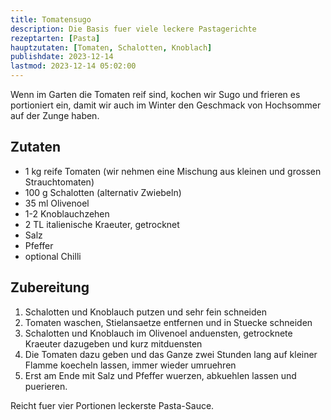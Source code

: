 ```yaml
---
title: Tomatensugo
description: Die Basis fuer viele leckere Pastagerichte
rezeptarten: [Pasta]
hauptzutaten: [Tomaten, Schalotten, Knoblach]
publishdate: 2023-12-14
lastmod: 2023-12-14 05:02:00
---
```


Wenn im Garten die Tomaten reif sind, kochen wir Sugo und frieren es portioniert ein, damit wir auch im Winter den Geschmack von Hochsommer auf der Zunge haben.

## Zutaten

- 1 kg reife Tomaten (wir nehmen eine Mischung aus kleinen und grossen Strauchtomaten)
- 100 g Schalotten (alternativ Zwiebeln)
- 35 ml Olivenoel 
- 1-2 Knoblauchzehen
- 2 TL italienische Kraeuter, getrocknet
- Salz
- Pfeffer
- optional Chilli 

## Zubereitung

1. Schalotten und Knoblauch putzen und sehr fein schneiden
2. Tomaten waschen, Stielansaetze entfernen und in Stuecke schneiden
3. Schalotten und Knoblauch im Olivenoel anduensten, getrocknete Kraeuter dazugeben und kurz mitduensten
4. Die Tomaten dazu geben und das Ganze zwei Stunden lang auf kleiner Flamme koecheln lassen, immer wieder umruehren
5. Erst am Ende mit Salz und Pfeffer wuerzen, abkuehlen lassen und puerieren.


Reicht fuer vier Portionen leckerste Pasta-Sauce.